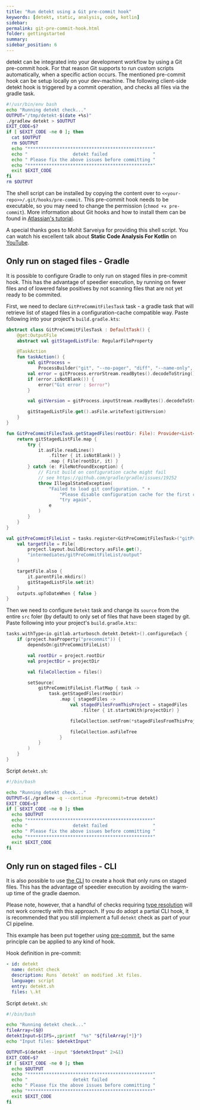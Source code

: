 ```yaml
---
title: "Run detekt using a Git pre-commit hook"
keywords: [detekt, static, analysis, code, kotlin]
sidebar: 
permalink: git-pre-commit-hook.html
folder: gettingstarted
summary:
sidebar_position: 6
---
```


detekt can be integrated into your development workflow by using a Git pre-commit hook.
For that reason Git supports to run custom scripts automatically, when a specific action occurs.
The mentioned pre-commit hook can be setup locally on your dev-machine.
The following client-side detekt hook is triggered by a commit operation, and checks all files via the gradle task.

```bash
#!/usr/bin/env bash
echo "Running detekt check..."
OUTPUT="/tmp/detekt-$(date +%s)"
./gradlew detekt > $OUTPUT
EXIT_CODE=$?
if [ $EXIT_CODE -ne 0 ]; then
  cat $OUTPUT
  rm $OUTPUT
  echo "***********************************************"
  echo "                 detekt failed                 "
  echo " Please fix the above issues before committing "
  echo "***********************************************"
  exit $EXIT_CODE
fi
rm $OUTPUT
```

The shell script can be installed by copying the content over to `<<your-repo>>/.git/hooks/pre-commit`.
This pre-commit hook needs to be executable, so you may need to change the permission (`chmod +x pre-commit`).
More information about Git hooks and how to install them can be found in 
[Atlassian's tutorial](https://www.atlassian.com/git/tutorials/git-hooks).

A special thanks goes to Mohit Sarveiya for providing this shell script.
You can watch his excellent talk about **Static Code Analysis For Kotlin** on 
[YouTube](https://www.youtube.com/watch?v=LT6m5_LO2DQ).

## Only run on staged files - Gradle

It is possible to configure Gradle to only run on staged files in pre-commit hook. 
This has the advantage of speedier execution, by running on fewer files and 
of lowered false positives by not scanning files that are not yet ready to be commited. 

First, we need to declare `GitPreCommitFilesTask` task - a gradle task that will retrieve list of staged files
in a configuration-cache compatible way. Paste following into your project's `build.gradle.kts`:

```kotlin
abstract class GitPreCommitFilesTask : DefaultTask() {
    @get:OutputFile
    abstract val gitStagedListFile: RegularFileProperty

    @TaskAction
    fun taskAction() {
        val gitProcess =
            ProcessBuilder("git", "--no-pager", "diff", "--name-only", "--cached").start()
        val error = gitProcess.errorStream.readBytes().decodeToString()
        if (error.isNotBlank()) {
            error("Git error : $error")
        }

        val gitVersion = gitProcess.inputStream.readBytes().decodeToString().trim()

        gitStagedListFile.get().asFile.writeText(gitVersion)
    }
}

fun GitPreCommitFilesTask.getStagedFiles(rootDir: File): Provider<List<File>> {
    return gitStagedListFile.map {
        try {
            it.asFile.readLines()
                .filter { it.isNotBlank() }
                .map { File(rootDir, it) }
        } catch (e: FileNotFoundException) {
            // First build on configuration cache might fail
            // see https://github.com/gradle/gradle/issues/19252
            throw IllegalStateException(
                "Failed to load git configuration. " +
                    "Please disable configuration cache for the first commit and " +
                    "try again",
                e
            )
        }
    }
}

val gitPreCommitFileList = tasks.register<GitPreCommitFilesTask>("gitPreCommitFileList") {
    val targetFile = File(
        project.layout.buildDirectory.asFile.get(),
        "intermediates/gitPreCommitFileList/output"
    )

    targetFile.also {
        it.parentFile.mkdirs()
        gitStagedListFile.set(it)
    }
    outputs.upToDateWhen { false }
}
```

Then we need to configure `Detekt` task and change its `source` from the entire `src` foler (by default) to only set of
files that have been staged by git. Paste following into your project's `build.gradle.kts`::

```kotlin
tasks.withType<io.gitlab.arturbosch.detekt.Detekt>().configureEach {
    if (project.hasProperty("precommit")) {
        dependsOn(gitPreCommitFileList)

        val rootDir = project.rootDir
        val projectDir = projectDir

        val fileCollection = files()

        setSource(
            gitPreCommitFileList.flatMap { task ->
                task.getStagedFiles(rootDir)
                    .map { stagedFiles ->
                        val stagedFilesFromThisProject = stagedFiles
                            .filter { it.startsWith(projectDir) }

                        fileCollection.setFrom(*stagedFilesFromThisProject.toTypedArray())

                        fileCollection.asFileTree
                    }
            }
        )
    }
}
```

Script `detekt.sh`:

```bash
#!/bin/bash

echo "Running detekt check..."
OUTPUT=$(./gradlew -q --continue -Pprecommit=true detekt)
EXIT_CODE=$?
if [ $EXIT_CODE -ne 0 ]; then
  echo $OUTPUT
  echo "***********************************************"
  echo "                 detekt failed                 "
  echo " Please fix the above issues before committing "
  echo "***********************************************"
  exit $EXIT_CODE
fi
```

## Only run on staged files - CLI

It is also possible to use [the CLI](/docs/gettingstarted/cli) to create a hook that only runs on staged files. This has the advantage of speedier execution by avoiding the warm-up time of the gradle daemon.

Please note, however, that a handful of checks requiring [type resolution](/docs/gettingstarted/type-resolution) will not work correctly with this approach. If you do adopt a partial CLI hook, it is recommended that you still implement a full `detekt` check as part of your CI pipeline.

This example has been put together using [pre-commit](https://pre-commit.com/), but the same principle can be applied to any kind of hook. 

Hook definition in pre-commit:

```yml
- id: detekt
  name: detekt check
  description: Runs `detekt` on modified .kt files.
  language: script
  entry: detekt.sh
  files: \.kt
```

Script `detekt.sh`:

```bash
#!/bin/bash

echo "Running detekt check..."
fileArray=($@)
detektInput=$(IFS=,;printf  "%s" "${fileArray[*]}")
echo "Input files: $detektInput"

OUTPUT=$(detekt --input "$detektInput" 2>&1)
EXIT_CODE=$?
if [ $EXIT_CODE -ne 0 ]; then
  echo $OUTPUT
  echo "***********************************************"
  echo "                 detekt failed                 "
  echo " Please fix the above issues before committing "
  echo "***********************************************"
  exit $EXIT_CODE
fi
```
